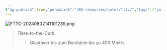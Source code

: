 ```yaml
---
{"dg-publish":true,"permalink":"/02-resources/notes/fttc/","tags":["informatik/hardware","informatik/netzwerk"],"noteIcon":"","updated":"2025-10-29T12:59:06.163+01:00"}
---
```


![FTTC-20240802141101239.png](/img/user/02%20-%20RESOURCES/Files/IMG/FTTC-20240802141101239.png)
>Fibre-to-the-Curb
>>Glasfaser bis zum Bordstein
>>bis zu 400 Mbit/s